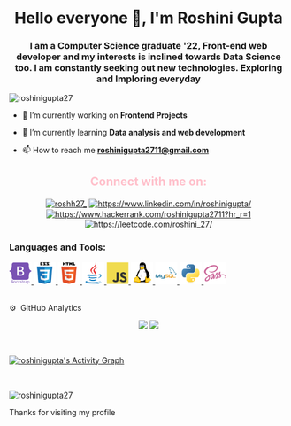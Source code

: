<h1 align="center">Hello everyone 👋, I'm Roshini Gupta</h1> 


<h3 align="center">I am a Computer Science graduate '22, Front-end web developer and my interests is inclined towards Data Science too. I am constantly seeking out new technologies. Exploring and Imploring everyday</h3>

<p align="left"> <img src="https://komarev.com/ghpvc/?username=roshinigupta27&label=Profile%20views&color=0e75b6&style=flat" alt="roshinigupta27" /> </p>

- 🔭 I’m currently working on **Frontend Projects**

- 🌱 I’m currently learning **Data analysis and web development**

- 📫 How to reach me **roshinigupta2711@gmail.com**

<h2 align="center" style="color:pink" >Connect with me on:</h2>
<p align="center">
<a href="https://twitter.com/roshh27_" target="blank"><img align="center" src="https://raw.githubusercontent.com/rahuldkjain/github-profile-readme-generator/master/src/images/icons/Social/twitter.svg" alt="roshh27_" height="30" width="40" /></a>
<a href="https://linkedin.com/in/https://www.linkedin.com/in/roshinigupta/" target="blank"><img align="center" src="https://raw.githubusercontent.com/rahuldkjain/github-profile-readme-generator/master/src/images/icons/Social/linked-in-alt.svg" alt="https://www.linkedin.com/in/roshinigupta/" height="30" width="40" /></a>
<a href="https://www.hackerrank.com/roshinigupta2711?hr_r=1" target="blank"><img align="center" src="https://raw.githubusercontent.com/rahuldkjain/github-profile-readme-generator/master/src/images/icons/Social/hackerrank.svg" alt="https://www.hackerrank.com/roshinigupta2711?hr_r=1" height="30" width="40" /></a>
<a href="https://leetcode.com/roshini_27/" target="blank"><img align="center" src="https://raw.githubusercontent.com/rahuldkjain/github-profile-readme-generator/master/src/images/icons/Social/leet-code.svg" alt="https://leetcode.com/roshini_27/" height="30" width="40" /></a>
</p>

<h3 align="left">Languages and Tools:</h3>
<p align="left"> 
<a href="https://getbootstrap.com" target="_blank"> <img src="https://raw.githubusercontent.com/devicons/devicon/master/icons/bootstrap/bootstrap-plain-wordmark.svg" alt="bootstrap" width="40" height="40"/> </a> <a href="https://www.w3schools.com/css/" target="_blank"> <img src="https://raw.githubusercontent.com/devicons/devicon/master/icons/css3/css3-original-wordmark.svg" alt="css3" width="40" height="40"/> </a> <a href="https://www.w3.org/html/" target="_blank"> <img src="https://raw.githubusercontent.com/devicons/devicon/master/icons/html5/html5-original-wordmark.svg" alt="html5" width="40" height="40"/> </a> <a href="https://www.java.com" target="_blank"> <img src="https://raw.githubusercontent.com/devicons/devicon/master/icons/java/java-original.svg" alt="java" width="40" height="40"/> </a> <a href="https://developer.mozilla.org/en-US/docs/Web/JavaScript" target="_blank"> <img src="https://raw.githubusercontent.com/devicons/devicon/master/icons/javascript/javascript-original.svg" alt="javascript" width="40" height="40"/> </a> <a href="https://www.linux.org/" target="_blank"> <img src="https://raw.githubusercontent.com/devicons/devicon/master/icons/linux/linux-original.svg" alt="linux" width="40" height="40"/> </a> <a href="https://www.mysql.com/" target="_blank"> <img src="https://raw.githubusercontent.com/devicons/devicon/master/icons/mysql/mysql-original-wordmark.svg" alt="mysql" width="40" height="40"/> </a> <a href="https://www.python.org" target="_blank"> <img src="https://raw.githubusercontent.com/devicons/devicon/master/icons/python/python-original.svg" alt="python" width="40" height="40"/> </a> <a href="https://sass-lang.com" target="_blank"> <img src="https://raw.githubusercontent.com/devicons/devicon/master/icons/sass/sass-original.svg" alt="sass" width="40" height="40"/> </a> </p>

<br>
⚙️ &nbsp;GitHub Analytics

<p align= "center">
  <img height= "150" src="https://github-readme-stats.vercel.app/api?username=roshinigupta27&theme=react&show_icons=true&include_all_commits=true" />
  <img height= "150" src="https://github-readme-stats.vercel.app/api/top-langs/?username=roshinigupta27&theme=react&layout=compact" />
</p>
<!-- now -->
<br>

<a href="https://github.com/roshinigupta27/github-readme-activity-graph"><img alt="roshinigupta's Activity Graph" src="https://activity-graph.herokuapp.com/graph?username=roshinigupta27&bg_color=00001A&color=FFFFFF&line=F85D7F&point=FFFFFF&hide_border=false&theme=tokyonight" /></a>
</p>

<br>

<p><img align="center" src="https://github-readme-streak-stats.herokuapp.com/?user=roshinigupta27&" alt="roshinigupta27" /></p>
<p>Thanks for visiting my profile</p>

